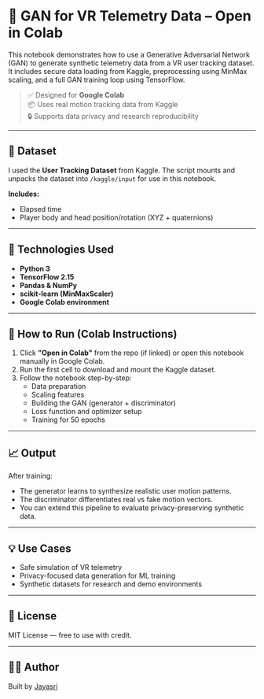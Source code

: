 # 🎯 GAN for VR Telemetry Data – Open in Colab

This notebook demonstrates how to use a Generative Adversarial Network (GAN) to generate synthetic telemetry data from a VR user tracking dataset. It includes secure data loading from Kaggle, preprocessing using MinMax scaling, and a full GAN training loop using TensorFlow.

> ✅ Designed for **Google Colab**  
> 📦 Uses real motion tracking data from Kaggle  
> 🔒 Supports data privacy and research reproducibility

---

## 📂 Dataset

I used the **User Tracking Dataset** from Kaggle. The script mounts and unpacks the dataset into `/kaggle/input` for use in this notebook.

**Includes:**  
- Elapsed time  
- Player body and head position/rotation (XYZ + quaternions)

---

## 🧰 Technologies Used

- **Python 3**
- **TensorFlow 2.15**
- **Pandas & NumPy**
- **scikit-learn (MinMaxScaler)**
- **Google Colab environment**

---

## 🚀 How to Run (Colab Instructions)

1. Click **"Open in Colab"** from the repo (if linked) or open this notebook manually in Google Colab.
2. Run the first cell to download and mount the Kaggle dataset.
3. Follow the notebook step-by-step:
   - Data preparation
   - Scaling features
   - Building the GAN (generator + discriminator)
   - Loss function and optimizer setup
   - Training for 50 epochs

---

## 📈 Output

After training:
- The generator learns to synthesize realistic user motion patterns.
- The discriminator differentiates real vs fake motion vectors.
- You can extend this pipeline to evaluate privacy-preserving synthetic data.

---

## 💡 Use Cases

- Safe simulation of VR telemetry
- Privacy-focused data generation for ML training
- Synthetic datasets for research and demo environments

---

## 📄 License

MIT License — free to use with credit.

---

## 👩‍💻 Author

Built by [Jayasri](https://github.com/jayasrisng) 
